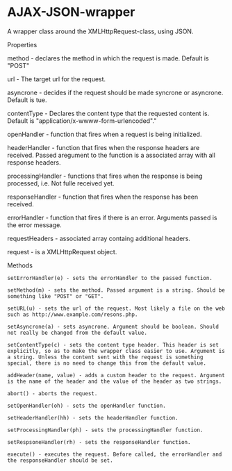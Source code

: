# AJAX-JSON-wrapper
A wrapper class around the XMLHttpRequest-class, using JSON. 

Properties

  method - declares the method in which the request is made. Default is "POST"
  
  url - The target url for the request.
  
  asyncrone - decides if the request should be made syncrone or asyncrone. Default is tue.
  
  contentType - Declares the content type that the requested content is. Default is "application/x-wwww-form-urlencoded"."
  
  openHandler - function that fires when a request is being initialized.
  
  headerHandler - function that fires when the response headers are received. Passed aregument to the function is a associated array with all response headers.
  
  processingHandler - functions that fires when the response is being processed, i.e. Not fulle received yet.
  
  responseHandler - function that fires when the response has been received. 
  
  errorHandler - function that fires if there is an error. Arguments passed is the error message.
  
  requestHeaders - associated array containg additional headers.
  
  request - is a XMLHttpRequest object.
  
  
  Methods
  
    setErrorHandler(e) - sets the errorHandler to the passed function.
    
    setMethod(m) - sets the method. Passed argument is a string. Should be something like "POST" or "GET".
    
    setURL(u) - sets the url of the request. Most likely a file on the web such as http://www.example.com/resons.php.
    
    setAsyncrone(a) - sets asyncrone. Argument should be boolean. Should not really be changed from the default value.
    
    setContentType(c) - sets the content type header. This header is set explicitly, so as to make the wrapper class easier to use. Argument is a string. Unless the content sent with the request is something special, there is no need to change this from the default value.
    
    addHeader(name, value) - adds a custom header to the request. Argument is the name of the header and the value of the header as two strings.
    
    abort() - aborts the request.
    
    setOpenHandler(oh) - sets the openHandler function.
    
    setHeaderHandler(hh) - sets the headerHandler function.
    
    setProcessingHandler(ph) - sets the processingHandler function.
    
    setRespsoneHandler(rh) - sets the responseHandler function.
    
    execute() - executes the request. Before called, the errorHandler and the responseHandler should be set.
    
